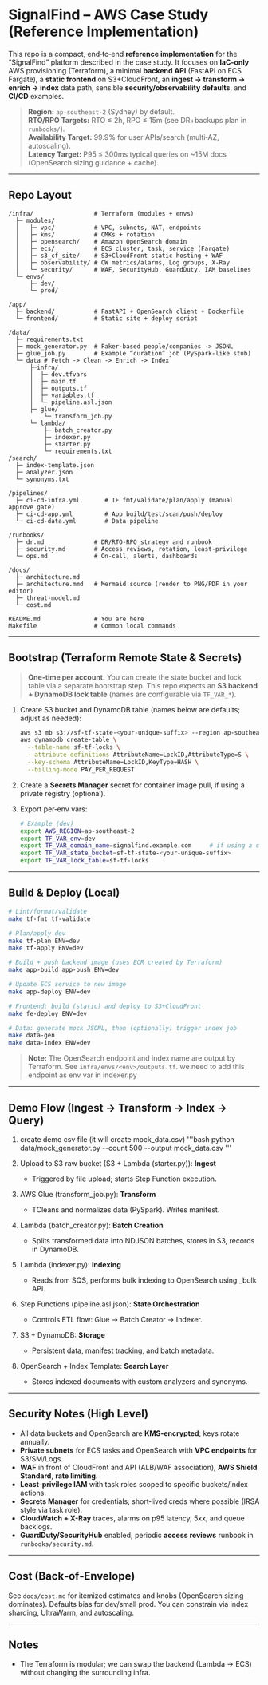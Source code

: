# SignalFind – AWS Case Study (Reference Implementation)

This repo is a compact, end‑to‑end **reference implementation** for the “SignalFind” platform described in the case study.
It focuses on **IaC-only** AWS provisioning (Terraform), a minimal **backend API** (FastAPI on ECS Fargate), a **static frontend** on S3+CloudFront,
an **ingest → transform → enrich → index** data path, sensible **security/observability defaults**, and **CI/CD** examples.

> **Region:** `ap-southeast-2` (Sydney) by default.  
> **RTO/RPO Targets:** RTO ≤ 2h, RPO ≤ 15m (see DR+backups plan in `runbooks/`).  
> **Availability Target:** 99.9% for user APIs/search (multi‑AZ, autoscaling).  
> **Latency Target:** P95 ≤ 300ms typical queries on ~15M docs (OpenSearch sizing guidance + cache).

---

## Repo Layout

```
/infra/                 # Terraform (modules + envs)
  ├─ modules/
  │   ├─ vpc/           # VPC, subnets, NAT, endpoints
  │   ├─ kms/           # CMKs + rotation
  │   ├─ opensearch/    # Amazon OpenSearch domain
  │   ├─ ecs/           # ECS cluster, task, service (Fargate)
  │   ├─ s3_cf_site/    # S3+CloudFront static hosting + WAF
  │   ├─ observability/ # CW metrics/alarms, Log groups, X-Ray
  │   └─ security/      # WAF, SecurityHub, GuardDuty, IAM baselines
  └─ envs/
      ├─ dev/
      └─ prod/

/app/
  ├─ backend/           # FastAPI + OpenSearch client + Dockerfile
  └─ frontend/          # Static site + deploy script

/data/
  ├─ requirements.txt
  ├─ mock_generator.py  # Faker-based people/companies -> JSONL
  ├─ glue_job.py        # Example “curation” job (PySpark-like stub)
  └─ data # Fetch -> Clean -> Enrich -> Index
      ├─infra/
      │  ├─ dev.tfvars
      │  ├─ main.tf
      │  ├─ outputs.tf
      │  ├─ variables.tf
      │  └─ pipeline.asl.json
      ├─ glue/
          └─ transform_job.py
      └─ lambda/
          ├─ batch_creator.py
          ├─ indexer.py
          ├─ starter.py
          └─ requirements.txt
/search/
  ├─ index-template.json
  ├─ analyzer.json
  └─ synonyms.txt

/pipelines/
  ├─ ci-cd-infra.yml       # TF fmt/validate/plan/apply (manual approve gate)
  ├─ ci-cd-app.yml         # App build/test/scan/push/deploy
  └─ ci-cd-data.yml        # Data pipeline 

/runbooks/
  ├─ dr.md              # DR/RTO-RPO strategy and runbook
  ├─ security.md        # Access reviews, rotation, least-privilege
  └─ ops.md             # On-call, alerts, dashboards

/docs/
  ├─ architecture.md
  ├─ architecture.mmd   # Mermaid source (render to PNG/PDF in your editor)
  ├─ threat-model.md
  └─ cost.md

README.md               # You are here
Makefile                # Common local commands
```

---

## Bootstrap (Terraform Remote State & Secrets)

> **One-time per account.** You can create the state bucket and lock table via a separate bootstrap step.
This repo expects an **S3 backend + DynamoDB lock table** (names are configurable via `TF_VAR_*`).

1. Create S3 bucket and DynamoDB table (names below are defaults; adjust as needed):
   ```bash
   aws s3 mb s3://sf-tf-state-<your-unique-suffix> --region ap-southeast-2
   aws dynamodb create-table \
     --table-name sf-tf-locks \
     --attribute-definitions AttributeName=LockID,AttributeType=S \
     --key-schema AttributeName=LockID,KeyType=HASH \
     --billing-mode PAY_PER_REQUEST
   ```

2. Create a **Secrets Manager** secret for container image pull, if using a private registry (optional).

3. Export per‑env vars:
   ```bash
   # Example (dev)
   export AWS_REGION=ap-southeast-2
   export TF_VAR_env=dev
   export TF_VAR_domain_name=signalfind.example.com     # if using a custom domain
   export TF_VAR_state_bucket=sf-tf-state-<your-unique-suffix>
   export TF_VAR_lock_table=sf-tf-locks
   ```

---

## Build & Deploy (Local)

```bash
# Lint/format/validate
make tf-fmt tf-validate

# Plan/apply dev
make tf-plan ENV=dev
make tf-apply ENV=dev

# Build + push backend image (uses ECR created by Terraform)
make app-build app-push ENV=dev

# Update ECS service to new image
make app-deploy ENV=dev

# Frontend: build (static) and deploy to S3+CloudFront
make fe-deploy ENV=dev

# Data: generate mock JSONL, then (optionally) trigger index job
make data-gen
make data-index ENV=dev
```

> **Note:** The OpenSearch endpoint and index name are output by Terraform. See `infra/envs/<env>/outputs.tf`. we need to add this endpoint as env var in indexer.py

---

## Demo Flow (Ingest → Transform → Index → Query)

1. create demo csv file (it will create mock_data.csv)
   '''bash
   python data/mock_generator.py --count 500 --output mock_data.csv
   '''
2. Upload to S3 raw bucket (S3 + Lambda (starter.py)): **Ingest**
   - Triggered by file upload; starts Step Function execution.
   
3. AWS Glue (transform_job.py): **Transform**
   - TCleans and normalizes data (PySpark). Writes manifest.
  
4. Lambda (batch_creator.py): **Batch Creation**
   - Splits transformed data into NDJSON batches, stores in S3, records in DynamoDB.
   
5. Lambda (indexer.py): **Indexing**
   - Reads from SQS, performs bulk indexing to OpenSearch using _bulk API.

6. Step Functions (pipeline.asl.json): **State Orchestration**
   - Controls ETL flow: Glue → Batch Creator → Indexer. 

7. S3 + DynamoDB: **Storage**
   - Persistent data, manifest tracking, and batch metadata.

8. OpenSearch + Index Template: **Search Layer**
   - Stores indexed documents with custom analyzers and synonyms.


---

## Security Notes (High Level)

- All data buckets and OpenSearch are **KMS-encrypted**; keys rotate annually.
- **Private subnets** for ECS tasks and OpenSearch with **VPC endpoints** for S3/SM/Logs.
- **WAF** in front of CloudFront and API (ALB/WAF association), **AWS Shield Standard**, **rate limiting**.
- **Least‑privilege IAM** with task roles scoped to specific buckets/index actions.
- **Secrets Manager** for credentials; short‑lived creds where possible (IRSA style via task role).
- **CloudWatch + X-Ray** traces, alarms on p95 latency, 5xx, and queue backlogs.
- **GuardDuty/SecurityHub** enabled; periodic **access reviews** runbook in `runbooks/security.md`.

---

## Cost (Back‑of‑Envelope)

See `docs/cost.md` for itemized estimates and knobs (OpenSearch sizing dominates). Defaults bias for dev/small prod.
You can constrain via index sharding, UltraWarm, and autoscaling.

---

## Notes


- The Terraform is modular; we can swap the backend (Lambda → ECS) without changing the surrounding infra.
